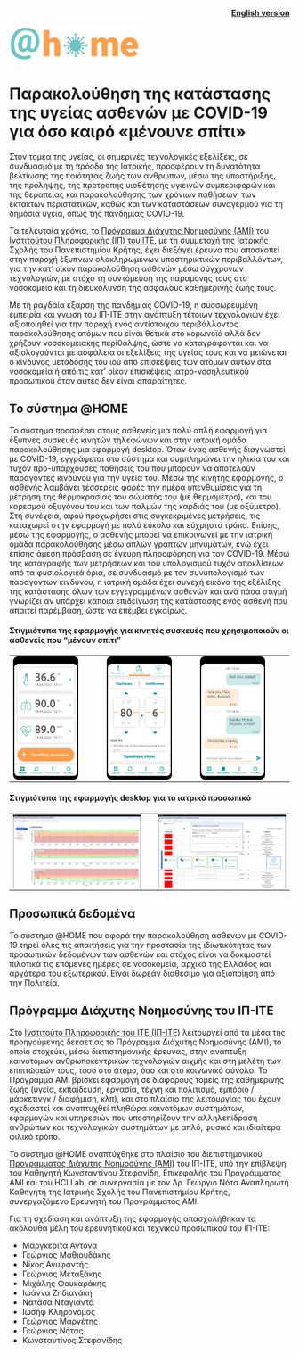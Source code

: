 <p align="right">
  <strong>
    <a href="./Readme_EN.md">English version</a>
  </strong>
</p>

<img src="logo_web.png" alt="Λογότυπο" width="240"/> &nbsp;
# Παρακολούθηση της κατάστασης της υγείας ασθενών με COVID-19  για όσο καιρό «μένουνε σπίτι»


Στον τομέα της υγείας, οι σημερινές τεχνολογικές εξελίξεις, σε συνδυασμό με τη πρόοδο της Ιατρικής, προσφέρουν τη δυνατότητα βελτίωσης της ποιότητας ζωής των ανθρώπων, μέσω της υποστήριξης, της πρόληψης, της προτροπής υιοθέτησης υγιεινών συμπεριφορών και της θεραπείας και παρακολούθησης των χρόνιων παθήσεων, των έκτακτων περιστατικών, καθώς και των καταστάσεων συναγερμού για τη δημόσια υγεία, όπως της πανδημίας COVID-19. 

Τα τελευταία χρόνια, το [Πρόγραμμα Διάχυτης Νοημοσύνης (ΑΜΙ)](http://ami.ics.forth.gr) του [Ινστιτούτου Πληροφορικής (ΙΠ) του ΙΤΕ](https://www.ics.forth.gr), με τη συμμετοχή της Ιατρικής Σχολής του Πανεπιστημίου Κρήτης, έχει διεξάγει έρευνα που αποσκοπεί στην παροχή έξυπνων ολοκληρωμένων υποστηρικτικών περιβαλλόντων, για την κατ’ οίκον παρακολούθηση ασθενών μέσω σύγχρονων τεχνολογιών, με στόχο τη συντόμευση της παραμονής τους στο νοσοκομείο και τη διευκόλυνση της ασφαλούς καθημερινής ζωής τους. 

Με τη ραγδαία έξαρση της πανδημίας COVID-19, η συσσωρευμένη εμπειρία και γνώση του ΙΠ-ΙΤΕ στην ανάπτυξη τέτοιων τεχνολογιών έχει αξιοποιηθεί για την παροχή ενός αντίστοιχου περιβάλλοντος παρακολούθησης ατόμων που είναι θετικά στο κορωνοϊό αλλά δεν χρήζουν νοσοκομειακής περίθαλψης, ώστε να καταγράφονται και να αξιολογούνται με ασφάλεια οι εξελίξεις της υγείας τους και να μειώνεται ο κίνδυνος μετάδοσης του ιού από επισκέψεις των ατόμων αυτών στα νοσοκομεία ή από τις κατ’ οίκον επισκέψεις ιατρο-νοσηλευτικού προσωπικού όταν αυτές δεν είναι απαραίτητες. 

## Το σύστημα @HOME
Το σύστημα προσφέρει στους ασθενείς μια πολύ απλή εφαρμογή για έξυπνες συσκευές κινητών τηλεφώνων και στην ιατρική ομάδα παρακολούθησης μια εφαρμογή desktop. Όταν ένας ασθενής διαγνωστεί με COVID-19, εγγράφεται στο σύστημα και συμπληρώνει την ηλικία του και τυχόν προ-υπάρχουσες παθήσεις του που μπορούν να αποτελούν παράγοντες κινδύνου για την υγεία του. Μέσω της κινητής εφαρμογής, ο ασθενής λαμβάνει τέσσερεις φορές την ημέρα υπενθυμίσεις για τη μέτρηση της θερμοκρασίας του σώματός του (με θερμόμετρο), και του κορεσμού οξυγόνου του και των παλμών της καρδιάς του (με οξύμετρο). Στη συνέχεια, αφού προχωρήσει στις συγκεκριμένες μετρήσεις, τις καταχωρεί στην εφαρμογή με πολύ εύκολο και εύχρηστο τρόπο. Επίσης, μέσω της εφαρμογής, ο ασθενής μπορεί να επικοινωνεί με την ιατρική ομάδα παρακολούθησης μέσω απλών γραπτών μηνυμάτων, ενώ έχει επίσης άμεση πρόσβαση σε έγκυρη πληροφόρηση για τον COVID-19. Μέσω της καταγραφής των μετρήσεων και του υπολογισμού τυχόν αποκλίσεων από τα φυσιολογικά όρια, σε συνδυασμό με τον συνυπολογισμό των παραγόντων κινδύνου, η ιατρική ομάδα έχει συνεχή εικόνα της εξέλιξης της κατάστασης όλων των εγγεγραμμένων ασθενών και ανά πάσα στιγμή γνωρίζει αν υπάρχει κάποια επιδείνωση της κατάστασης ενός ασθενή που απαιτεί παρέμβαση, ώστε να επέμβει εγκαίρως. 

#### Στιγμιότυπα της εφαρμογής για κινητές συσκευές που χρησιμοποιούν οι ασθενείς που “μένουν σπίτι”
<p align="center">
<table border="0">
  <tbody>
    <tr>
      <td><img src="screenshots/ma_dashboard.png" width="200" align="left" /></td><td>&nbsp;&nbsp;&nbsp;&nbsp;&nbsp;&nbsp;</td>
      <td><img src="screenshots/ma_new-entry-oxygen.png" width="200" align="center" /></td><td>&nbsp;&nbsp;&nbsp;&nbsp;&nbsp;&nbsp;</td>
      <td><img src="screenshots/ma_chat.png" width="200" align="right"/></td><td>&nbsp;&nbsp;&nbsp;&nbsp;&nbsp;&nbsp;</td>
    </tr>
  </tbody>
</table>
</p>

#### Στιγμιότυπα της εφαρμογής desktop για το ιατρικό προσωπικό
<p align="center">
<table border="0">
  <tbody>
    <tr>
      <td><img src="screenshots/da_patient-overview.jpg" width="380" align="left" />
      </td><td>&nbsp;</td>
      <td><img src="screenshots/da_change-status.jpg" width="380" align="right" /></td>
    </tr>
  </tbody>
</table>
</p>

## Προσωπικά δεδομένα
Το σύστημα @HOME που αφορά την παρακολούθηση ασθενών με COVID-19 τηρεί όλες τις απαιτήσεις για την προστασία της ιδιωτικότητας  των προσωπικών δεδομένων των ασθενών και στόχος είναι να δοκιμαστεί πιλοτικά τις επόμενες ημέρες σε νοσοκομεία, αρχικά της Ελλάδος και αργότερα του εξωτερικού. Είναι δωρεάν διαθέσιμο για αξιοποίηση από την Πολιτεία. 

## Πρόγραμμα Διάχυτης Νοημοσύνης του ΙΠ-ΙΤΕ
Στο [Ινστιτούτο Πληροφορικής του ΙΤΕ (ΙΠ-ΙΤΕ)](https://www.ics.forth.gr) λειτουργεί από τα μέσα της προηγούμενης δεκαετίας  το Πρόγραμμα Διάχυτης Νοημοσύνης (ΑΜΙ), το οποίο στοχεύει, μέσω διεπιστημονικής έρευνας, στην ανάπτυξη καινοτόμων ανθρωποκεντρικών τεχνολογιών αιχμής και στη μελέτη των επιπτώσεών τους, τόσο στο άτομο, όσο και στο κοινωνικό σύνολο. Το Πρόγραμμα ΑΜΙ βρίσκει εφαρμογή σε διάφορους τομείς της καθημερινής ζωής (υγεία, εκπαίδευση, εργασία, τέχνη και πολιτισμό, εμπόριο / μάρκετινγκ / διαφήμιση, κλπ), και στο πλαίσιο της λειτουργίας του έχουν σχεδιαστεί και αναπτυχθεί πληθώρα καινοτόμων συστημάτων, εφαρμογών και υπηρεσιών που υποστηρίζουν την αλληλεπίδραση ανθρώπων και τεχνολογικών συστημάτων με απλό, φυσικό και ιδιαίτερα  φιλικό τρόπο. 

Το σύστημα @HOME αναπτύχθηκε στο πλαίσιο του διεπιστημονικού [Προγράμματος Διάχυτης Νοημοσύνης (ΑΜΙ)](http://ami.ics.forth.gr) του ΙΠ-ΙΤΕ, υπό την επίβλεψη του Καθηγητή Κωνσταντίνου Στεφανίδη, Επικεφαλής του Προγράμματος ΑΜΙ και του HCI Lab, σε συνεργασία με τον Δρ. Γεώργιο Νότα Αναπληρωτή Καθηγητή της Ιατρικής Σχολής του Πανεπιστημίου Κρήτης, συνεργαζόμενο Ερευνητή του Προγράμματος ΑΜΙ. 

Για τη σχεδίαση και ανάπτυξη της εφαρμογής απασχολήθηκαν τα ακόλουθα μέλη του ερευνητικού και τεχνικού προσωπικού του ΙΠ-ΙΤΕ: 
- Μαργκερίτα Αντόνα
- Γεώργιος Μαθιουδάκης
- Νίκος Ανυφαντής
- Γεώργιος Μεταξάκης
- Μιχάλης Φουκαράκης
- Ιωάννα Ζηδιανάκη 
- Νατάσα Νταγιαντά
- Ιωσήφ Κληρονόμος
- Γεώργιος Μαργέτης
- Γεώργιος Νότας
- Κωνσταντίνος Στεφανίδης

